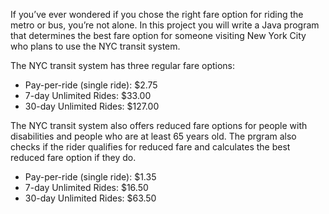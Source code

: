 If you’ve ever wondered if you chose the right fare option for riding the metro or bus, you’re not alone. In this project you will write a Java program that determines the best fare option for someone visiting New York City who plans to use the NYC transit system.

The NYC transit system has three regular fare options:
* Pay-per-ride (single ride): $2.75
* 7-day Unlimited Rides: $33.00
* 30-day Unlimited Rides: $127.00

The NYC transit system also offers reduced fare options for people with disabilities and people who are at least 65 years old. The prgram also checks if the rider qualifies for reduced fare and calculates the best reduced fare option if they do.

* Pay-per-ride (single ride): $1.35
* 7-day Unlimited Rides: $16.50
* 30-day Unlimited Rides: $63.50
